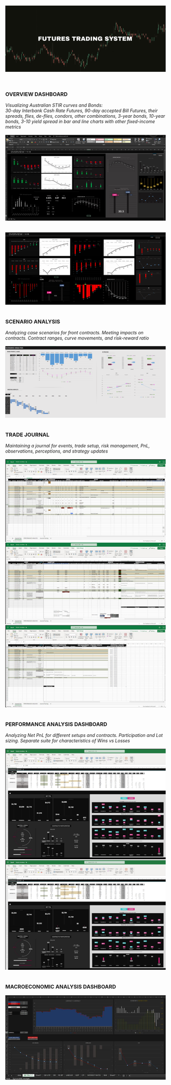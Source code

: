 ![](Screenshots/FTS.png)
<br/>
<br/>
<br/>

### OVERVIEW DASHBOARD<br/>
*Visualizing Australian STIR curves and Bonds: <br/>
30-day Interbank Cash Rate Futures, 90-day accepted Bill Futures, their spreads, flies, de-flies, condors, other combinations, 3-year bonds, 10-year bonds, 3-10 yield spread in bar and line charts with other fixed-income metrics*
<br/><br/>
![](Screenshots/DB.JPG)
<br/><br/><br/>
![](Screenshots/DB4.PNG)
<br/><br/>
### SCENARIO ANALYSIS<br/>
*Analyzing case scenarios for front contracts. Meeting impacts on contracts. Contract ranges, curve movements, and risk-reward ratio* 
<br/><br/>
![](Screenshots/sa.PNG)
<br/><br/>

### TRADE JOURNAL<br/>
*Maintaining a journal for events, trade setup, risk management, PnL, observations, perceptions, and strategy updates* 
<br/><br/>
![](Screenshots/TJ.JPG)
![](Screenshots/TJ2.JPG)
![](Screenshots/TJ3.JPG)
<br/><br/>

### PERFORMANCE ANALYSIS DASHBOARD<br/>
*Analyzing Net PnL for different setups and contracts. Participation and Lot sizing. Separate suite for characteristics of Wins vs Losses* 
<br/><br/>
![](Screenshots/PERFORM1.JPG)
![](Screenshots/PERFORM2.JPG)
<br/><br/>

### MACROECONOMIC ANALYSIS DASHBOARD<br/>
![](Screenshots/ECON_DB.JPG)
<br/><br/>
